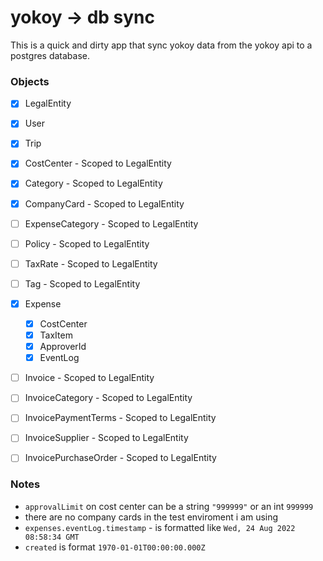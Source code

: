 # yokoy -> db sync

This is a quick and dirty app that sync yokoy data from the yokoy api to a postgres database.

### Objects

- [x] LegalEntity
- [x] User
- [x] Trip
- [x] CostCenter - Scoped to LegalEntity
- [x] Category - Scoped to LegalEntity
- [x] CompanyCard - Scoped to LegalEntity
- [ ] ExpenseCategory - Scoped to LegalEntity
- [ ] Policy - Scoped to LegalEntity
- [ ] TaxRate - Scoped to LegalEntity
- [ ] Tag - Scoped to LegalEntity
- [x] Expense
    - [x] CostCenter
    - [x] TaxItem
    - [x] ApproverId
    - [x] EventLog
- [ ] Invoice - Scoped to LegalEntity
- [ ] InvoiceCategory - Scoped to LegalEntity
- [ ] InvoicePaymentTerms - Scoped to LegalEntity
- [ ] InvoiceSupplier - Scoped to LegalEntity
- [ ] InvoicePurchaseOrder - Scoped to LegalEntity


### Notes
- `approvalLimit` on cost center can be a string `"999999"` or an int `999999`
- there are no company cards in the test enviroment i am using
- `expenses.eventLog.timestamp` - is formatted like `Wed, 24 Aug 2022 08:58:34 GMT`
- `created` is format `1970-01-01T00:00:00.000Z`
